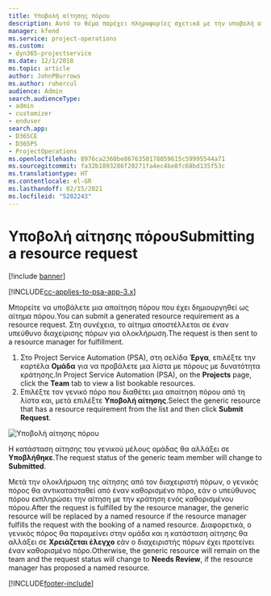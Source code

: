 ```yaml
---
title: Υποβολή αίτησης πόρου
description: Αυτό το θέμα παρέχει πληροφορίες σχετικά με την υποβολή αίτησης για έναν πόρο έργου.
manager: kfend
ms.service: project-operations
ms.custom:
- dyn365-projectservice
ms.date: 12/1/2018
ms.topic: article
author: JohnPBurrows
ms.author: ruhercul
audience: Admin
search.audienceType:
- admin
- customizer
- enduser
search.app:
- D365CE
- D365PS
- ProjectOperations
ms.openlocfilehash: 8976ca2360be8676350178059615c59995544a71
ms.sourcegitcommit: fa32b1893286f20271fa4ec4be8fc68bd135f53c
ms.translationtype: HT
ms.contentlocale: el-GR
ms.lasthandoff: 02/15/2021
ms.locfileid: "5282243"
---
```

# <a name="submitting-a-resource-request"></a><span data-ttu-id="dbbde-103">Υποβολή αίτησης πόρου</span><span class="sxs-lookup"><span data-stu-id="dbbde-103">Submitting a resource request</span></span>

[!include [banner](../includes/psa-now-project-operations.md)]

[!INCLUDE[cc-applies-to-psa-app-3.x](../includes/cc-applies-to-psa-app-3x.md)]

<span data-ttu-id="dbbde-104">Μπορείτε να υποβάλετε μια απαίτηση πόρου που έχει δημιουργηθεί ως αίτημα πόρου.</span><span class="sxs-lookup"><span data-stu-id="dbbde-104">You can submit a generated resource requirement as a resource request.</span></span> <span data-ttu-id="dbbde-105">Στη συνέχεια, το αίτημα αποστέλλεται σε έναν υπεύθυνο διαχείρισης πόρων για ολοκλήρωση.</span><span class="sxs-lookup"><span data-stu-id="dbbde-105">The request is then sent to a resource manager for fulfillment.</span></span>

1. <span data-ttu-id="dbbde-106">Στο Project Service Automation (PSA), στη σελίδα **Έργα**, επιλέξτε την καρτέλα **Ομάδα** για να προβάλετε μια λίστα με πόρους με δυνατότητα κράτησης.</span><span class="sxs-lookup"><span data-stu-id="dbbde-106">In Project Service Automation (PSA), on the **Projects** page, click the **Team** tab to view a list bookable resources.</span></span> 
2. <span data-ttu-id="dbbde-107">Επιλέξτε τον γενικό πόρο που διαθέτει μια απαίτηση πόρου από τη λίστα και, μετά επιλέξτε **Υποβολή αίτησης**.</span><span class="sxs-lookup"><span data-stu-id="dbbde-107">Select the generic resource that has a resource requirement from the list and then click **Submit Request**.</span></span>

![Υποβολή αίτησης πόρου](media/RM-how-to-18.png)

<span data-ttu-id="dbbde-109">Η κατάσταση αίτησης του γενικού μέλους ομάδας θα αλλάξει σε **Υποβλήθηκε**.</span><span class="sxs-lookup"><span data-stu-id="dbbde-109">The request status of the generic team member will change to **Submitted**.</span></span>

<span data-ttu-id="dbbde-110">Μετά την ολοκλήρωση της αίτησης από τον διαχειριστή πόρων, ο γενικός πόρος θα αντικατασταθεί από έναν καθορισμένο πόρο, εάν ο υπεύθυνος πόρου εκπληρώσει την αίτηση με την κράτηση ενός καθορισμένου πόρου.</span><span class="sxs-lookup"><span data-stu-id="dbbde-110">After the request is fulfilled by the resource manager, the generic resource will be replaced by a named resource if the resource manager fulfills the request with the booking of a named resource.</span></span> <span data-ttu-id="dbbde-111">Διαφορετικά, ο γενικός πόρος θα παραμείνει στην ομάδα και η κατάσταση αίτησης θα αλλάξει σε **Χρειάζεται έλεγχο** εάν ο διαχειριστής πόρων έχει προτείνει έναν καθορισμένο πόρο.</span><span class="sxs-lookup"><span data-stu-id="dbbde-111">Otherwise, the generic resource will remain on the team and the request status will change to **Needs Review**, if the resource manager has proposed a named resource.</span></span>


[!INCLUDE[footer-include](../includes/footer-banner.md)]